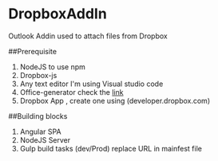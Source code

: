 # DropboxAddIn
Outlook Addin used to attach files from Dropbox

##Prerequisite 
1. NodeJS to use npm
2. Dropbox-js 
3. Any text editor I'm using Visual studio code
4. Office-generator check the [link](https://github.com/OfficeDev/generator-office)
5. Dropbox App , create one using (developer.dropbox.com)

##Building blocks
1. Angular SPA
2. NodeJS Server
3. Gulp build tasks (dev/Prod) replace URL in mainfest file 
